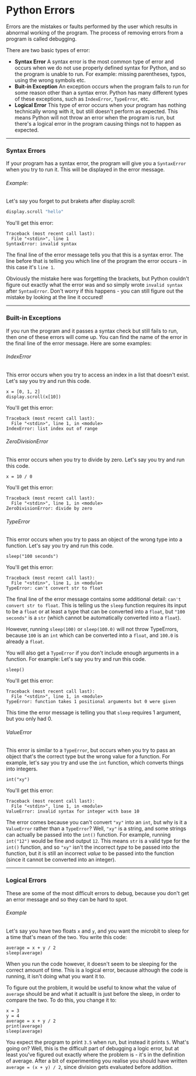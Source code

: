 # Python Errors

Errors are the mistakes or faults performed by the user which results in abnormal working of the program. The process of removing errors from a program is called debugging.

There are two basic types of error:
- **Syntax Error**
A syntax error is the most common type of error and occurs when we do not use properly defined syntax for Python, and so the program is unable to run. For example: missing parentheses, typos, using the wrong symbols etc.
- **Buit-in Exception**
An exception occurs when the program fails to run for some reason other than a syntax error. Python has many different types of these exceptions, such as ```IndexError```, ```TypeError```, etc.
- **Logical Error**
This type of error occurs when your program has nothing technically wrong with it, but still doesn't perform as expected. This means Python will not throw an error when the program is run, but there's a logical error in the program causing things not to happen as expected.

---

### Syntax Errors

If your program has a syntax error, the program will give you a `SyntaxError` when you try to run it. This will be displayed in the error message.

###### Example:
Let's say you forget to put brakets after display.scroll:
```py
display.scroll "hello"
```
You'll get this error:
```
Traceback (most recent call last):
  File "<stdin>", line 1
SyntaxError: invalid syntax
```
The final line of the error message tells you that this is a syntax error. The line before that is telling you which line of the program the error occurs - in this case it's `line 1`.

Obviously the mistake here was forgetting the brackets, but Python couldn't figure out exactly what the error was and so simply wrote `invalid syntax` after `SyntaxError`. Don't worry if this happens - you can still figure out the mistake by looking at the line it occured!


[comment]: <> (###### Example:)

[comment]: <> (Let's say you try and run this code.)

[comment]: <> (```)

[comment]: <> (```)

[comment]: <> (You'll get this error:)

[comment]: <> (```)

[comment]: <> (```)


---

### Built-in Exceptions

If you run the program and it passes a syntax check but still fails to run, then one of these errors will come up. You can find the name of the error in the final line of the error message. Here are some examples:

###### IndexError
This error occurs when you try to access an index in a list that doesn't exist.
Let's say you try and run this code.
```
x = [0, 1, 2]
display.scroll(x[10])
```
You'll get this error:
```
Traceback (most recent call last):
  File "<stdin>", line 1, in <module>
IndexError: list index out of range
```

###### ZeroDivisionError
This error occurs when you try to divide by zero.
Let's say you try and run this code.
```
x = 10 / 0
```
You'll get this error:
```
Traceback (most recent call last):
  File "<stdin>", line 1, in <module>
ZeroDivisionError: divide by zero
```

###### TypeError
This error occurs when you try to pass an object of the wrong type into a function.
Let's say you try and run this code.
```
sleep("100 seconds")
```
You'll get this error:
```
Traceback (most recent call last):
  File "<stdin>", line 1, in <module>
TypeError: can't convert str to float
```
The final line of the error message contains some additional detail: `can't convert str to float`. This is telling us the `sleep` function requires its input to be a `float` or at least a type that can be converted into a `float`, but `"100 seconds"` is a `str` (which cannot be automatically converted into a `float`).

However, running `sleep(100)` or `sleep(100.0)` will not throw TypeErrors, because `100` is an `int` which can be converted into a `float`, and `100.0` is already a `float`.

You will also get a `TypeError` if you don't include enough arguments in a function.  For example:
Let's say you try and run this code.
```
sleep()
```
You'll get this error:
```
Traceback (most recent call last):
  File "<stdin>", line 1, in <module>
TypeError: function takes 1 positional arguments but 0 were given
```
This time the error message is telling you that `sleep` requires 1 argument, but you only had 0.

###### ValueError
This error is similar to a `TypeError`, but occurs when you try to pass an object that's the correct type but the wrong value for a function.
For example, let's say you try and use the `int` function, which converts things into integers.
```
int("xy")
```
You'll get this error:
```
Traceback (most recent call last):
  File "<stdin>", line 1, in <module>
ValueError: invalid syntax for integer with base 10
```
The error comes because you can't convert `"xy"` into an `int`, but why is it a `ValueError` rather than a `TypeError`? Well, `"xy"` is a string, and some strings can actually be passed into the `int()` function. For example, running `int("12")` would be fine and output `12`. This means `str` is a valid type for the `int()` function, and so  `"xy"` isn't the incorrect *type* to be passed into the function, but it is still an incorrect *value* to be passed into the function (since it cannot be converted into an integer).

---
### Logical Errors
These are some of the most difficult errors to debug, because you don't get an error message and so they can be hard to spot.

###### Example
Let's say you have two floats `x` and `y`, and you want the microbit to sleep for a time that's mean of the two. You write this code:
```
average = x + y / 2
sleep(average)
```
When you run the code however, it doesn't seem to be sleeping for the correct amount of time. This is a logical error, because although the code is running, it isn't doing what you want it to.

To figure out the problem, it would be useful to know what the value of `average` should be and what it actuallt is just before the sleep, in order to compare the two.
To do this, you change it to:
```
x = 3
y = 4
average = x + y / 2
print(average)
sleep(average)
```
You expect the program to print `3.5` when run, but instead it prints `5`. What's going on?
Well, this is the difficult part of debugging a logic error, but at least you've figured out exactly where the problem is - it's in the definition of average.
After a bit of experimenting you realise you should have written `average = (x + y) / 2`, since division gets evaluated before addition.